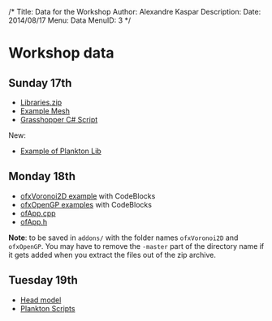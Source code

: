 /*
Title: Data for the Workshop
Author: Alexandre Kaspar
Description:
Date: 2014/08/17
Menu: Data
MenuID: 3
*/

Workshop data
=============

Sunday 17th
-----------

  - [Libraries.zip](/workshops/taipei14/media/Libraries.zip)
  - [Example Mesh](/workshops/taipei14/media/snaleOriginal.obj)
  - [Grasshopper C# Script](/workshops/taipei14/media/ShapeOp.gh)

New:

  - [Example of Plankton Lib](/workshops/taipei14/media/exampleOfPlanktonLib.gh)

Monday 18th
-----------

  - [ofxVoronoi2D example](/workshops/taipei14/media/ofxVoronoi2D.zip) with CodeBlocks
  - [ofxOpenGP examples](https://github.com/xionluhnis/ofxOpenGP/archive/master.zip) with CodeBlocks
  - [ofApp.cpp](/workshops/taipei14/media/ofApp.cpp)
  - [ofApp.h](/workshops/taipei14/media/ofApp.h)

**Note**: to be saved in `addons/` with the folder names `ofxVoronoi2D` and `ofxOpenGP`. You may have to remove the `-master` part of the directory name if it gets added when you extract the files out of the zip archive.

Tuesday 19th
------------
  - [Head model](/workshops/taipei14/media/max.off)
  - [Plankton Scripts](/workshops/taipei14/media/PlanktonScripts.gh)
  
